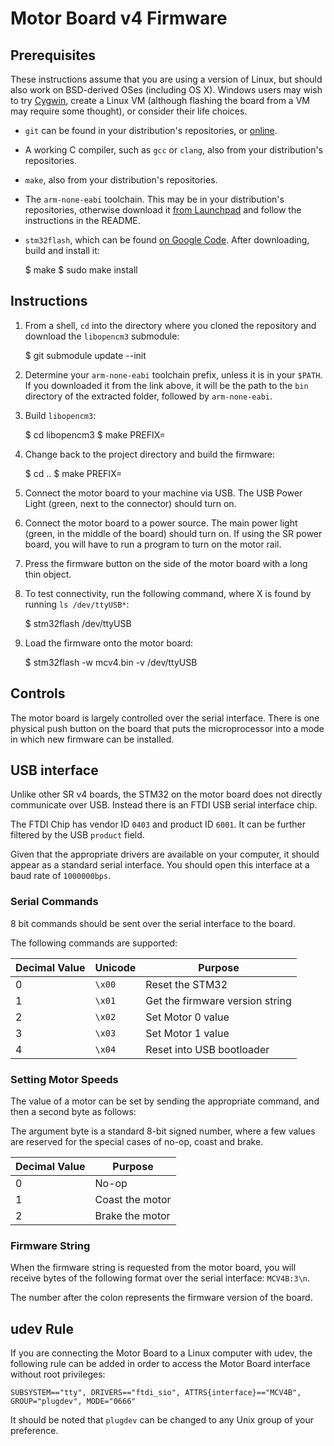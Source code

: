 Motor Board v4 Firmware
=======================

Prerequisites
-------------

These instructions assume that you are using a version of Linux, but should also work on BSD-derived OSes (including OS X). Windows users may wish to try [Cygwin][cygwin], create a Linux VM (although flashing the board from a VM may require some thought), or consider their life choices.

* `git` can be found in your distribution's repositories, or [online][git].
* A working C compiler, such as `gcc` or `clang`, also from your distribution's repositories.
* `make`, also from your distribution's repositories.
* The `arm-none-eabi` toolchain. This may be in your distribution's repositories, otherwise download it [from Launchpad][toolchain] and follow the instructions in the README.
* `stm32flash`, which can be found [on Google Code][stm32flash]. After downloading, build and install it:

	$ make
	$ sudo make install

Instructions
------------

1. From a shell, `cd` into the directory where you cloned the repository and download the `libopencm3` submodule:

	$ git submodule update --init

2. Determine your `arm-none-eabi` toolchain prefix, unless it is in your `$PATH`. If you downloaded it from the link above, it will be the path to the `bin` directory of the extracted folder, followed by `arm-none-eabi`.

3. Build `libopencm3`:

	$ cd libopencm3
	$ make PREFIX=<your toolchain prefix>

4. Change back to the project directory and build the firmware:

	$ cd ..
	$ make PREFIX=<your toolchain prefix>

5. Connect the motor board to your machine via USB. The USB Power Light (green, next to the connector) should turn on.

6. Connect the motor board to a power source. The main power light (green, in the middle of the board) should turn on. If using the SR power board, you will have to run a program to turn on the motor rail.

7. Press the firmware button on the side of the motor board with a long thin object.

8. To test connectivity, run the following command, where X is found by running `ls /dev/ttyUSB*`:

	$ stm32flash /dev/ttyUSB<X>

9. Load the firmware onto the motor board:

	$ stm32flash -w mcv4.bin -v /dev/ttyUSB<X>
	
## Controls

The motor board is largely controlled over the serial interface. There is one physical push button on the board that puts the microprocessor into a mode in which new firmware can be installed.

## USB interface

Unlike other SR v4 boards, the STM32 on the motor board does not directly communicate over USB. Instead there is an FTDI USB serial interface chip.

The FTDI Chip has vendor ID `0403` and product ID `6001`. It can be further filtered by the USB `product` field.

Given that the appropriate drivers are available on your computer, it should appear as a standard serial interface. You should open this interface at a baud rate of `1000000bps`.

### Serial Commands


8 bit commands should be sent over the serial interface to the board.

The following commands are supported:

| Decimal Value | Unicode| Purpose                         |
|---------------|--------|---------------------------------|
| 0             | `\x00` | Reset the STM32                 |
| 1             | `\x01` | Get the firmware version string |
| 2             | `\x02` | Set Motor 0 value               |
| 3             | `\x03` | Set Motor 1 value               |
| 4             | `\x04` | Reset into USB bootloader       |


### Setting Motor Speeds

The value of a motor can be set by sending the appropriate command, and then a second byte as follows:

The argument byte is a standard 8-bit signed number, where a few values are reserved for the special cases of no-op, coast and brake.

| Decimal Value | Purpose         |
|---------------|-----------------|
| 0             | No-op           |
| 1             | Coast the motor |
| 2             | Brake the motor |

### Firmware String

When the firmware string is requested from the motor board, you will receive bytes of the following format over the serial interface: `MCV4B:3\n`.

The number after the colon represents the firmware version of the board.

## udev Rule

If you are connecting the Motor Board to a Linux computer with udev, the following rule can be added in order to access
the Motor Board interface without root privileges:

`SUBSYSTEM=="tty", DRIVERS=="ftdi_sio", ATTRS{interface}=="MCV4B", GROUP="plugdev", MODE="0666"`

It should be noted that `plugdev` can be changed to any Unix group of your preference.

[cygwin]:     http://cygwin.com/
[toolchain]:  https://launchpad.net/gcc-arm-embedded
[stm32flash]: http://stm32flash.googlecode.com
[git]:        http://git-scm.com
